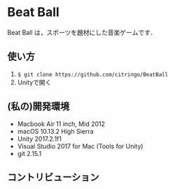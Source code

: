 Beat Ball
==============
Beat Ball は，スポーツを題材にした音楽ゲームです．

使い方
------------
1. `$ git clone https://github.com/citringo/BeatBall`
2. Unityで開く

(私の)開発環境
------------
- Macbook Air 11 inch, Mid 2012
- macOS 10.13.2 High Sierra
- Unity 2017.2.1f1
- Visual Studio 2017 for Mac (Tools for Unity)
- git 2.15.1

コントリビューション
-----------------

